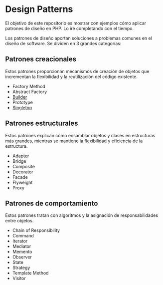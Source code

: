# Design Patterns
El objetivo de este repositorio es mostrar con ejemplos cómo aplicar patrones de diseño en PHP. Lo iré completando con el tiempo.

Los patrones de diseño aportan soluciones a problemas comunes en el diseño de software. Se dividen en 3 grandes categorías:

## Patrones creacionales
Estos patrones proporcionan mecanismos de creación de objetos que incrementan la flexibilidad y la reutilización del código existente.

* Factory Method
* Abstract Factory
* [Builder](Builder/)
* Prototype
* [Singleton](Singleton/)


## Patrones estructurales
Estos patrones explican cómo ensamblar objetos y clases en estructuras más grandes, mientras se mantiene la flexibilidad y eficiencia de la estructura.

* Adapter
* Bridge
* Composite
* Decorator
* Facade
* Flyweight
* Proxy


## Patrones de comportamiento
Estos patrones tratan con algoritmos y la asignación de responsabilidades entre objetos.

* Chain of Responsibility
* Command
* Iterator
* Mediator
* Memento
* Observer
* State
* Strategy
* Template Method
* Visitor
